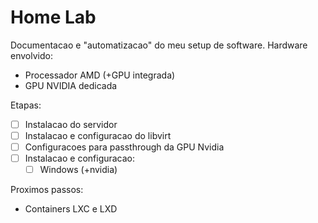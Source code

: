 # Home Lab

Documentacao e "automatizacao" do meu setup de software.
Hardware envolvido:
  - Processador AMD (+GPU integrada)
  - GPU NVIDIA dedicada

Etapas: 
  - [ ] Instalacao do servidor
  - [ ] Instalacao e configuracao do libvirt
  - [ ] Configuracoes para passthrough da GPU Nvidia
  - [ ] Instalacao e configuracao:
    - [ ] Windows (+nvidia)

Proximos passos:
  - Containers LXC e LXD
